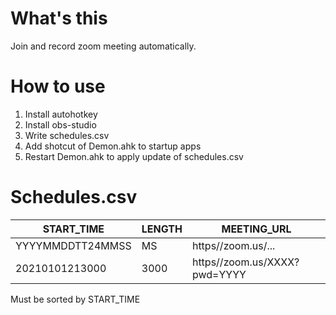 # What's this

Join and record zoom meeting automatically.

# How to use

1. Install autohotkey
2. Install obs-studio
3. Write schedules.csv
4. Add shotcut of Demon.ahk to startup apps
5. Restart Demon.ahk to apply update of schedules.csv

# Schedules.csv

| START_TIME       | LENGTH | MEETING_URL                  |
| ---------------- | ------ | ---------------------------- |
| YYYYMMDDTT24MMSS | MS     | https//zoom.us/...           |
| 20210101213000   | 3000   | https//zoom.us/XXXX?pwd=YYYY |

Must be sorted by START_TIME
